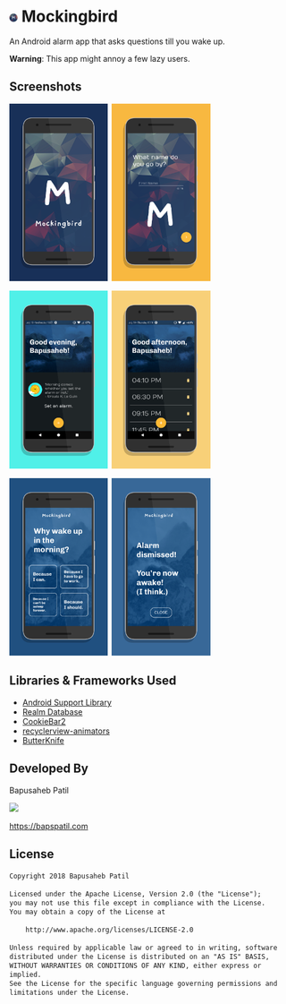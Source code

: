 # <img src="./design/app_icon.png" width="3%">&nbsp;Mockingbird
An Android alarm app that asks questions till you wake up.

**Warning**: This app might annoy a few lazy users.

## Screenshots
<img src="./design/screen0.png" width="35%">&ensp;<img src="./design/screen1.png" width="35%">

<img src="./design/screen2.png" width="35%">&ensp;<img src="./design/screen3.png" width="35%">

<img src="./design/screen4.png" width="35%">&ensp;<img src="./design/screen5.png" width="35%">

## Libraries & Frameworks Used
* [Android Support Library](https://developer.android.com/topic/libraries/support-library/)
* [Realm Database](https://realm.io/)
* [CookieBar2](https://github.com/AviranAbady/CookieBar2)
* [recyclerview-animators](https://github.com/wasabeef/recyclerview-animators/)
* [ButterKnife](https://github.com/JakeWharton/butterknife/)

## Developed By

Bapusaheb Patil

<img src="https://github.com/bapspatil.png" width="20%">

https://bapspatil.com

## License

    Copyright 2018 Bapusaheb Patil

    Licensed under the Apache License, Version 2.0 (the "License");
    you may not use this file except in compliance with the License.
    You may obtain a copy of the License at

        http://www.apache.org/licenses/LICENSE-2.0

    Unless required by applicable law or agreed to in writing, software
    distributed under the License is distributed on an "AS IS" BASIS,
    WITHOUT WARRANTIES OR CONDITIONS OF ANY KIND, either express or implied.
    See the License for the specific language governing permissions and
    limitations under the License.